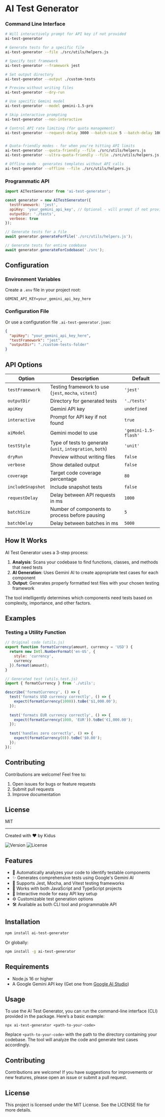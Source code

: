 # AI Test Generator

### Command Line Interface

```bash
# Will interactively prompt for API key if not provided
ai-test-generator

# Generate tests for a specific file
ai-test-generator --file ./src/utils/helpers.js

# Specify test framework
ai-test-generator --framework jest

# Set output directory
ai-test-generator --output ./custom-tests

# Preview without writing files
ai-test-generator --dry-run

# Use specific Gemini model
ai-test-generator --model gemini-1.5-pro

# Skip interactive prompting
ai-test-generator --non-interactive

# Control API rate limiting (for quota management)
ai-test-generator --request-delay 3000 --batch-size 5 --batch-delay 10000


# Quota-friendly modes - for when you're hitting API limits
ai-test-generator --quota-friendly --file ./src/utils/helpers.js
ai-test-generator --ultra-quota-friendly --file ./src/utils/helpers.js

# Offline mode - generates templates without API calls
ai-test-generator --offline --file ./src/utils/helpers.js
```

### Programmatic API

```javascript
import AITestGenerator from 'ai-test-generator';

const generator = new AITestGenerator({
  testFramework: 'jest',
  apiKey: 'your_gemini_api_key', // Optional - will prompt if not provided
  outputDir: './tests',
  verbose: true
});

// Generate tests for a file
await generator.generateForFile('./src/utils/helpers.js');

// Generate tests for entire codebase
await generator.generateForCodebase('./src');
```

## Configuration

### Environment Variables

Create a `.env` file in your project root:

```
GEMINI_API_KEY=your_gemini_api_key_here
```

### Configuration File

Or use a configuration file `.ai-test-generator.json`:

```json
{
  "apiKey": "your_gemini_api_key_here",
  "testFramework": "jest",
  "outputDir": "./custom-tests-folder"
}
```

## API Options

| Option | Description | Default |
|--------|-------------|---------|
| `testFramework` | Testing framework to use (`jest`, `mocha`, `vitest`) | `'jest'` |
| `outputDir` | Directory for generated tests | `'./tests'` |
| `apiKey` | Gemini API key | `undefined` |
| `interactive` | Prompt for API key if not found | `true` |
| `aiModel` | Gemini model to use | `'gemini-1.5-flash'` |
| `testStyle` | Type of tests to generate (`unit`, `integration`, `both`) | `'unit'` |
| `dryRun` | Preview without writing files | `false` |
| `verbose` | Show detailed output | `false` |
| `coverage` | Target code coverage percentage | `80` |
| `includeSnapshot` | Include snapshot tests | `false` |
| `requestDelay` | Delay between API requests in ms | `1000` |
| `batchSize` | Number of components to process before pausing | `5` |
| `batchDelay` | Delay between batches in ms | `5000` |

## How It Works

AI Test Generator uses a 3-step process:

1. **Analysis**: Scans your codebase to find functions, classes, and methods that need tests
2. **AI Generation**: Uses Gemini AI to create appropriate test cases for each component
3. **Output**: Generates properly formatted test files with your chosen testing framework

The tool intelligently determines which components need tests based on complexity, importance, and other factors.

## Examples

### Testing a Utility Function

```javascript
// Original code (utils.js)
export function formatCurrency(amount, currency = 'USD') {
  return new Intl.NumberFormat('en-US', {
    style: 'currency',
    currency
  }).format(amount);
}

// Generated test (utils.test.js)
import { formatCurrency } from './utils';

describe('formatCurrency', () => {
  test('formats USD currency correctly', () => {
    expect(formatCurrency(1000)).toBe('$1,000.00');
  });
  
  test('formats EUR currency correctly', () => {
    expect(formatCurrency(1000, 'EUR')).toBe('€1,000.00');
  });
  
  test('handles zero correctly', () => {
    expect(formatCurrency(0)).toBe('$0.00');
  });
});
```

## Contributing

Contributions are welcome! Feel free to:

1. Open issues for bugs or feature requests
2. Submit pull requests
3. Improve documentation

## License

MIT

---

Created with ❤️ by Kidus

![Version](https://img.shields.io/badge/version-0.1.7-blue.svg)
![License](https://img.shields.io/badge/license-MIT-green.svg)

## Features

- 🤖 Automatically analyzes your code to identify testable components
- ✨ Generates comprehensive tests using Google's Gemini AI
- 🧪 Supports Jest, Mocha, and Vitest testing frameworks
- 🔄 Works with both JavaScript and TypeScript projects
- 💬 Interactive mode for easy API key setup
- ⚙️ Customizable test generation options
- 🛠️ Available as both CLI tool and programmable API

## Installation

```bash
npm install ai-test-generator
```

Or globally:

```bash
npm install -g ai-test-generator
```

## Requirements

- Node.js 16 or higher
- A Google Gemini API key (Get one from [Google AI Studio](https://makersuite.google.com/app/apikey))

## Usage

To use the AI Test Generator, you can run the command-line interface (CLI) provided in the package. Here’s a basic example:

```
npx ai-test-generator <path-to-your-code>
```

Replace `<path-to-your-code>` with the path to the directory containing your codebase. The tool will analyze the code and generate test cases accordingly.

## Contributing

Contributions are welcome! If you have suggestions for improvements or new features, please open an issue or submit a pull request.

## License

This project is licensed under the MIT License. See the LICENSE file for more details.